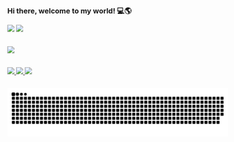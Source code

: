 ### Hi there, welcome to my world! 💻🌎


<div>
 <img height="180em" src="https://github-readme-stats.vercel.app/api?username=Hewllsing&show_icons=true&theme=radical">
 <img height="180em" src="https://github-readme-stats.vercel.app/api/top-langs/?username=Hewllsing&layout=compact&theme=radical">
</div>
  
<!--
<div style="display: inline_block"><br>
  <img align="center" alt="Leo-Js" height="30" width="40" src="https://raw.githubusercontent.com/devicons/devicon/master/icons/javascript/javascript-plain.svg">
  <img align="center" alt="Leo-Ts" height="30" width="40" src="https://raw.githubusercontent.com/devicons/devicon/master/icons/typescript/typescript-plain.svg">
  <img align="center" alt="Leo-React" height="30" width="40" src="https://raw.githubusercontent.com/devicons/devicon/master/icons/react/react-original.svg">
  <img align="center" alt="Leo-HTML" height="30" width="40" src="https://raw.githubusercontent.com/devicons/devicon/master/icons/html5/html5-original.svg">
  <img align="center" alt="Leo-CSS" height="30" width="40" src="https://raw.githubusercontent.com/devicons/devicon/master/icons/css3/css3-original.svg">
  <img align="center" alt="Leo-Cy" height="30" width="40" src="https://cdn.jsdelivr.net/gh/devicons/devicon@latest/icons/cypressio/cypressio-original.svg"/>
</div>
-->

  ##

<p align="left">
  <a href="https://skillicons.dev">
    <img src="https://skillicons.dev/icons?i=js,git,cypress,nodejs,postman,mysql,react,html,css,wordpress,bootstrap&theme=light" />
  </a>
</p>
  
  ##
<!--
<div> 
  <a href="https://www.linkedin.com/in/Ldosouza" target="_blank"><img src="https://img.shields.io/badge/-LinkedIn-%230077B5?style=for-the-badge&logo=linkedin&logoColor=white" target="_blank"></a>
  <a href="mailto:leonardo23s.pt@gmail.com"><img src="https://img.shields.io/badge/-Gmail-%23333?style=for-the-badge&logo=gmail&logoColor=white" target="_blank"></a>
  <a href="https://instagram.com/theyousek" target="_blank"><img src="https://img.shields.io/badge/-Instagram-%23E4405F?style=for-the-badge&logo=instagram&logoColor=white" target="_blank"></a>
 	<a href="https://www.twitch.tv/hewllsing" target="_blank"><img src="https://img.shields.io/badge/Twitch-9146FF?style=for-the-badge&logo=twitch&logoColor=white" target="_blank"></a>
</div>
-->

<p align="left">
  <a href="https://www.linkedin.com/in/Ldosouza">
    <img src="https://skillicons.dev/icons?i=linkedin" />
  </a>
   <a href="mailto:leonardo23s.pt@gmail.com">
    <img src="https://skillicons.dev/icons?i=gmail&theme=light" />
  </a>
  <a href="https://instagram.com/theyousek">
    <img src="https://skillicons.dev/icons?i=instagram" />
  </a>
</p>
  
  ##

<picture>
  <source media="(prefers-color-scheme: dark)" srcset="https://raw.githubusercontent.com/Hewllsing/Hewllsing/output/github-contribution-grid-snake-dark.svg">
  <source media="(prefers-color-scheme: light)" srcset="https://raw.githubusercontent.com/Hewllsing/Hewllsing/output/github-contribution-grid-snake.svg">
  <img alt="github contribution grid snake animation" src="https://raw.githubusercontent.com/Hewllsing/Hewllsing/output/github-contribution-grid-snake.svg">
</picture>


 

